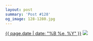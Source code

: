 ```yaml
---
layout: post
summary: 'Post #128'
og_image: 128-1280.jpg
---
```


<p>
  <time><a href="/128">{{ page.date | date: "%B %e, %Y" }}</a></time>
  <a href="/128"><img src="{{ site.assets_url }}/128-640.jpg" srcset="{{ site.assets_url }}/128-1280.jpg 1280w, {{ site.assets_url }}/128-960.jpg 960w, {{ site.assets_url }}/128-640.jpg 640w, {{ site.assets_url }}/128-320.jpg 320w" sizes="(min-width: 700px) 50vw, calc(100vw - 2rem)" /></a>
</p>
